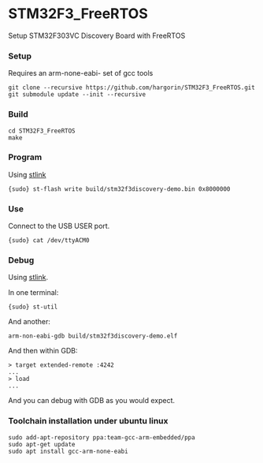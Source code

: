 # STM32F3_FreeRTOS
Setup STM32F303VC Discovery Board with FreeRTOS


### Setup

Requires an arm-none-eabi- set of gcc tools

    git clone --recursive https://github.com/hargorin/STM32F3_FreeRTOS.git
    git submodule update --init --recursive

### Build

    cd STM32F3_FreeRTOS
    make

### Program

Using [stlink](https://github.com/texane/stlink)

    {sudo} st-flash write build/stm32f3discovery-demo.bin 0x8000000

### Use

Connect to the USB USER port.

    {sudo} cat /dev/ttyACM0

### Debug

Using [stlink](https://github.com/texane/stlink).

In one terminal:

    {sudo} st-util
    
And another:

    arm-non-eabi-gdb build/stm32f3discovery-demo.elf
    
And then within GDB:

    > target extended-remote :4242
    ...
    > load
    ...
    
And you can debug with GDB as you would expect.

### Toolchain installation under ubuntu linux

    sudo add-apt-repository ppa:team-gcc-arm-embedded/ppa
    sudo apt-get update
    sudo apt install gcc-arm-none-eabi